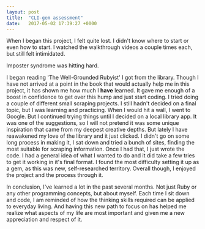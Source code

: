 ```yaml
---
layout: post
title:  "CLI-gem assessment"
date:   2017-05-02 17:39:27 +0000
---
```



When I began this project, I felt quite lost.  I didn't know where to start or even how to start.  I watched the walkthrough videos a couple times each, but still felt intimidated.  

Imposter syndrome was hitting hard.

I began reading 'The Well-Grounded Rubyist' I got from the library.  Though I have not arrived at a point in the book that would actually help me in this project, it has shown me how much I **have** learned.  It gave me enough of a boost in confidence to get over this hump and just start coding.  I tried doing a couple of different small scraping projects.  I still hadn't decided on a final topic, but I was learning and practicing.  When I would hit a wall, I went to Google.  But I continued trying things until I decided on a local library app.  It was one of the suggestions, so I will not pretend it was some unique inspiration that came from my deepest creative depths.  But lately I have reawakened my love of the library and it just clicked.  I didn't go on some long process in making it, I sat down and tried a bunch of sites, finding the most suitable for scraping information.  Once I had that, I just wrote the code.  I had a general idea of what I wanted to do and it did take a few tries to get it working in it's final format.  I found the most difficulty setting it up as a gem, as this was new, self-researched territory.  Overall though, I enjoyed the project and the process through it.

In conclusion, I've learned a lot in the past several months.  Not just Ruby or any other programming concepts, but about myself. Each time I sit down and code, I am reminded of how the thinking skills required can be applied to everyday living. And having this new path to focus on has helped me realize what aspects of my life are most important and given me a new appreciation and respect of it. 

